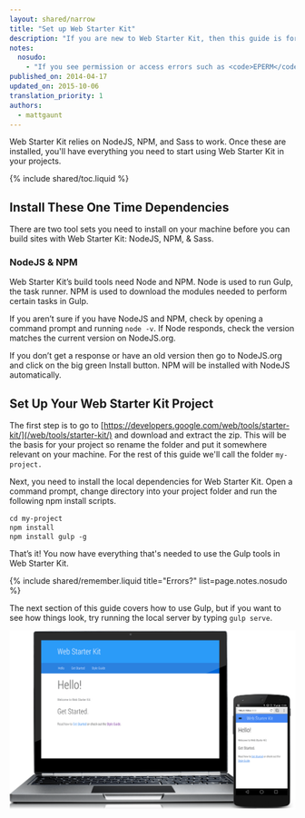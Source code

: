 ```yaml
---
layout: shared/narrow
title: "Set up Web Starter Kit"
description: "If you are new to Web Starter Kit, then this guide is for you. It steps through how to get up and running with Web Starter Kit as quickly as possible."
notes:
  nosudo: 
    - "If you see permission or access errors such as <code>EPERM</code> or <code>EACCESS</code>, do not use <code>sudo</code> as a work-around. Consult <a href='https://github.com/sindresorhus/guides/blob/master/npm-global-without-sudo.md'>this page</a> for a more robust solution."
published_on: 2014-04-17
updated_on: 2015-10-06
translation_priority: 1
authors:
  - mattgaunt
---
```


<p class="intro">
  Web Starter Kit relies on NodeJS, NPM, and Sass to work. Once these are installed, you'll have everything you need to start using Web Starter Kit in your projects.
</p>

{% include shared/toc.liquid %}

## Install These One Time Dependencies

There are two tool sets you need to install on your machine before you can build
sites with Web Starter Kit: NodeJS, NPM, & Sass.

### NodeJS & NPM

Web Starter Kit’s build tools need Node and NPM. Node is used to run Gulp, the
task runner. NPM is used to download the modules needed to perform certain tasks
in Gulp.

If you aren’t sure if you have NodeJS and NPM, check by opening a command prompt and
running `node -v`. If Node responds, check the version matches the current version
on NodeJS.org.

If you don’t get a response or have an old version then go to NodeJS.org and
click on the big green Install button. NPM will be installed with NodeJS
automatically.

## Set Up Your Web Starter Kit Project

The first step is to go to [https://developers.google.com/web/tools/starter-kit/](/web/tools/starter-kit/)
and download and extract the zip. This will be the basis for your project so rename the folder and put it somewhere relevant on your machine. For the rest of this guide we'll call the folder `my-project.`

Next, you need to install the local dependencies for Web Starter Kit. Open a
command prompt, change directory into your project folder and run the following npm
install scripts.

    cd my-project
    npm install
    npm install gulp -g

That’s it! You now have everything that's needed to use the Gulp tools in Web Starter
Kit.

{% include shared/remember.liquid title="Errors?" list=page.notes.nosudo %}

The next section of this guide covers how to use Gulp, but if you want to see
how things look, try running the local server by typing `gulp serve`.

<img src="images/wsk-on-pixel-n5.png">

